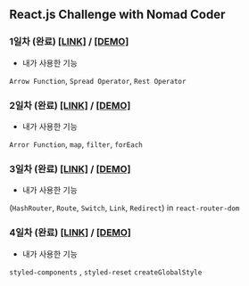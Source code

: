 ## React.js Challenge with Nomad Coder

### 1일차 (**완료**) [[LINK]](https://github.com/alstn2468/ReactJS_Challenge/tree/master/DAY_1_OF_15) / [[DEMO]](https://codesandbox.io/s/reactjscodechallenge1-6fo2i)

-   내가 사용한 기능

`Arrow Function`, `Spread Operator`, `Rest Operator`

### 2일차 (**완료**) [[LINK]](https://github.com/alstn2468/ReactJS_Challenge/tree/master/DAY_2_OF_15) / [[DEMO]](https://codesandbox.io/s/reactjscodechallenge2-8ysoh)

-   내가 사용한 기능

`Arror Function`, `map`, `filter`, `forEach`

### 3일차 (**완료**) [[LINK]](https://github.com/alstn2468/ReactJS_Challenge/tree/master/DAY_3_OF_15) / [[DEMO]](https://codesandbox.io/s/reactjscodechallenge3-ob2m2)

-   내가 사용한 기능

(`HashRouter`, `Route`, `Switch`, `Link`, `Redirect`) in `react-router-dom`

### 4일차 (**완료**) [[LINK]](https://github.com/alstn2468/ReactJS_Challenge/tree/master/DAY_4_OF_15) / [[DEMO]](https://codesandbox.io/s/day-four-boilerplate-ueu34)

-   내가 사용한 기능

`styled-components` , `styled-reset` `createGlobalStyle`
